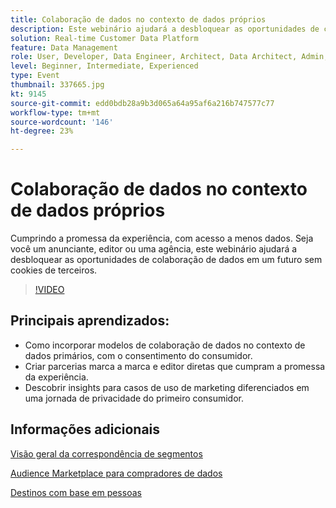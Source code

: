 ```yaml
---
title: Colaboração de dados no contexto de dados próprios
description: Este webinário ajudará a desbloquear as oportunidades de colaboração de dados em um futuro sem cookies de terceiros.
solution: Real-time Customer Data Platform
feature: Data Management
role: User, Developer, Data Engineer, Architect, Data Architect, Admin, Leader
level: Beginner, Intermediate, Experienced
type: Event
thumbnail: 337665.jpg
kt: 9145
source-git-commit: edd0bdb28a9b3d065a64a95af6a216b747577c77
workflow-type: tm+mt
source-wordcount: '146'
ht-degree: 23%

---
```


# Colaboração de dados no contexto de dados próprios

Cumprindo a promessa da experiência, com acesso a menos dados. Seja você um anunciante, editor ou uma agência, este webinário ajudará a desbloquear as oportunidades de colaboração de dados em um futuro sem cookies de terceiros.

>[!VIDEO](https://video.tv.adobe.com/v/337665/?quality=12&learn=on)

## Principais aprendizados:

* Como incorporar modelos de colaboração de dados no contexto de dados primários, com o consentimento do consumidor.
* Criar parcerias marca a marca e editor diretas que cumpram a promessa da experiência.
* Descobrir insights para casos de uso de marketing diferenciados em uma jornada de privacidade do primeiro consumidor.

## Informações adicionais 

[Visão geral da correspondência de segmentos](https://experienceleague.adobe.com/docs/experience-platform/segmentation/ui/segment-match.html?lang=en)

[Audience Marketplace para compradores de dados](https://experienceleague.adobe.com/docs/audience-manager/user-guide/features/audience-marketplace/audience-marketplace-for-data-buyers/marketplace-data-buyers.html?lang=en)

[Destinos com base em pessoas](https://experienceleague.adobe.com/docs/audience-manager/user-guide/features/destinations/people-based/people-based-destinations-overview.html?lang=en)